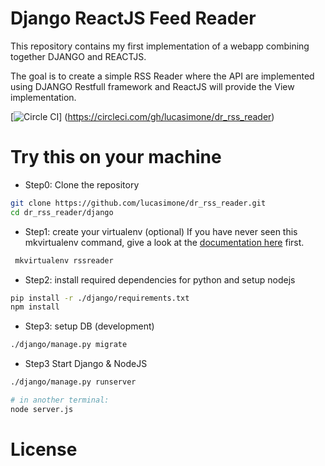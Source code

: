 # Django ReactJS Feed Reader

This repository contains my first implementation of a webapp combining together DJANGO and REACTJS.

The goal is to create a simple RSS Reader where the API are implemented using DJANGO Restfull framework and
ReactJS will provide the View implementation.


[![Circle CI](https://circleci.com/gh/lucasimone/dr_rss_reader.png?circle-token=:813bdbe556e8318483173efaafd93af78a798c95)]
(https://circleci.com/gh/lucasimone/dr_rss_reader)

# Try this on your machine

 - Step0: Clone the repository

```bash
git clone https://github.com/lucasimone/dr_rss_reader.git
cd dr_rss_reader/django
```

 - Step1: create your virtualenv (optional)
 If you have never seen this mkvirtualenv command, give a look at the  [documentation here](http://virtualenvwrapper.readthedocs.org/en/latest/) first.


```bash
 mkvirtualenv rssreader
```

 - Step2: install required dependencies for python and setup nodejs
```bash
pip install -r ./django/requirements.txt
npm install
```

- Step3: setup DB (development)
```bash
./django/manage.py migrate
```


- Step3 Start Django & NodeJS
```bash
./django/manage.py runserver

# in another terminal:
node server.js
```


# License
